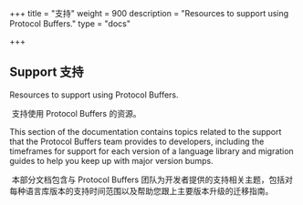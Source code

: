 +++
title = "支持"
weight = 900
description = "Resources to support using Protocol Buffers."
type = "docs"

+++

## Support 支持

Resources to support using Protocol Buffers.

​	支持使用 Protocol Buffers 的资源。

This section of the documentation contains topics related to the support that the Protocol Buffers team provides to developers, including the timeframes for support for each version of a language library and migration guides to help you keep up with major version bumps.

​	本部分文档包含与 Protocol Buffers 团队为开发者提供的支持相关主题，包括对每种语言库版本的支持时间范围以及帮助您跟上主要版本升级的迁移指南。
